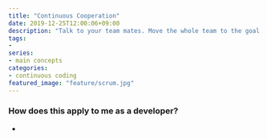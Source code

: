```yaml
---
title: "Continuous Cooperation"
date: 2019-12-25T12:00:06+09:00
description: "Talk to your team mates. Move the whole team to the goal together. That means everybody, not just other developers."
tags:
-
series:
- main concepts
categories:
- continuous coding
featured_image: "feature/scrum.jpg"
---
```



### How does this apply to me as a developer?

- 